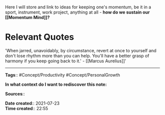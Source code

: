 Here I will store and link to ideas for keeping one's momentum, be it in a sport, instrument, work project, anything at all - **how do we sustain our [[Momentum Mind]]?**

# Relevant Quotes
'When jarred, unavoidably, by circumstance, revert at once to yourself and don't lose rhythm more than you can help. You'll have a better grasp of harmony if you keep going back to it.' - [[Marcus Aurelius]]'


---
**Tags**:: #Concept/Productivity #Concept/PersonalGrowth 

**In what context do I want to rediscover this note:**

**Sources**::

**Date created**:: 2021-07-23  
**Time created**:: 22:55